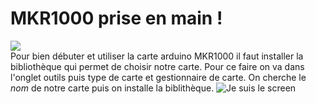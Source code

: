 # MKR1000 prise en main ! <br>
![](https://i.imgur.com/YfzdXIb.jpg)<br>
Pour bien débuter et utiliser la carte arduino MKR1000 il faut installer la bibliothèque qui permet de choisir notre carte. Pour ce faire on va dans l'onglet outils puis type de carte et gestionnaire de carte. On cherche le *nom* de notre carte puis on installe la biblithèque.
![Je suis le screen](https://i.imgur.com/pYETuny.jpg)
